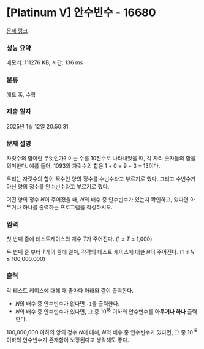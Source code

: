 # [Platinum V] 안수빈수 - 16680 

[문제 링크](https://www.acmicpc.net/problem/16680) 

### 성능 요약

메모리: 111276 KB, 시간: 136 ms

### 분류

애드 혹, 수학

### 제출 일자

2025년 1월 12일 20:50:31

### 문제 설명

<p>자릿수의 합이란 무엇인가? 이는 수를 10진수로 나타내었을 때, 각 자리 숫자들의 합을 의미한다. 예를 들어, 1093의 자릿수의 합은 1 + 0 + 9 + 3 = 13이다.</p>

<p>우리는 자릿수의 합이 짝수인 양의 정수를 수빈수라고 부르기로 했다. 그리고 수빈수가 아닌 양의 정수를 안수빈수라고 부르기로 했다.</p>

<p>어떤 양의 정수 <em>N</em>이 주어졌을 때, <em>N</em>의 배수 중 안수빈수가 있는지 확인하고, 있다면 아무거나 하나를 출력하는 프로그램을 작성하시오.</p>

### 입력 

 <p>첫 번째 줄에 테스트케이스의 개수 <em>T</em>가 주어진다. (1 ≤ <em>T</em> ≤ 1,000)</p>

<p>두 번째 줄 부터 <em>T</em>개의 줄에 걸쳐, 각각의 테스트 케이스에 대한 <em>N</em>이 주어진다. (1 ≤ <em>N</em> ≤ 100,000,000)</p>

### 출력 

 <p>각 테스트 케이스에 대해 매 줄마다 아래와 같이 출력한다.</p>

<ul>
	<li><em>N</em>의 배수 중 안수빈수가 없다면 <code>-1</code>을 출력한다.</li>
	<li><em>N</em>의 배수 중 안수빈수가 있다면, 그 중 10<sup>18</sup> 이하의 안수빈수를 <strong>아무거나 하나</strong> 출력한다.</li>
</ul>

<p>100,000,000 이하의 양의 정수 <em>N</em>에 대해,<em> N</em>의 배수 중 안수빈수가 있다면, 그 중 10<sup>18</sup> 이하의 안수빈수가 존재함이 보장된다고 생각해도 좋다.</p>


